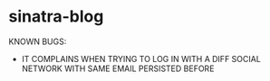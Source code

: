 # sinatra-blog
KNOWN BUGS:

* IT COMPLAINS WHEN TRYING TO LOG IN WITH A DIFF SOCIAL NETWORK WITH SAME EMAIL PERSISTED BEFORE